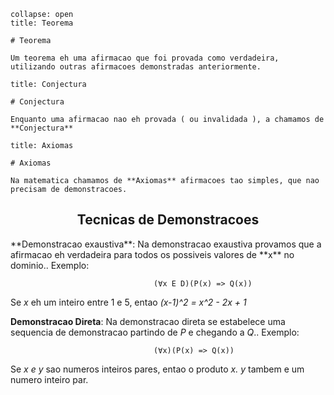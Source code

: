 

```ad-hint
collapse: open
title: Teorema

# Teorema

Um teorema eh uma afirmacao que foi provada como verdadeira, utilizando outras afirmacoes demonstradas anteriormente.

```

```ad-hint
title: Conjectura

# Conjectura

Enquanto uma afirmacao nao eh provada ( ou invalidada ), a chamamos de **Conjectura**
```

```ad-hint
title: Axiomas

# Axiomas

Na matematica chamamos de **Axiomas** afirmacoes tao simples, que nao precisam de demonstracoes.

```


<h2 align="center"> Tecnicas de Demonstracoes</h2>
**Demonstracao exaustiva**: Na demonstracao exaustiva provamos que a afirmacao eh verdadeira para todos os possiveis valores de **x** no dominio.. Exemplo: 

									(∀x E D)(P(x) => Q(x)) 

Se *x* eh um inteiro entre 1 e 5, entao *(x-1)^2 = x^2 - 2x + 1*

**Demonstracao Direta**: Na demonstracao direta se estabelece uma sequencia de demonstracao partindo de *P* e chegando a *Q*.. Exemplo:

									(∀x)(P(x) => Q(x))

Se *x e y* sao numeros inteiros pares, entao o produto *x. y* tambem e um numero inteiro par. 
